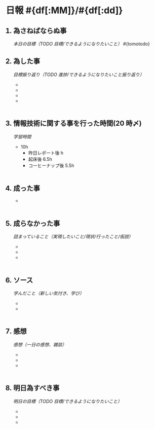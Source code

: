 # 日報 #{df[:MM]}/#{df[:dd]}

<ol>

## <li>為さねばならぬ事</li>

_本日の目標（TODO 目標/できるようになりたいこと）_
#{tomotodo}
<br>

## <li>為した事</li>

_目標振り返り（TODO 進捗/できるようになりたいこと振り返り）_

-
-
-
-

<br>

## <li>情報技術に関する事を行った時間(20 時〆)</li>

_学習時間_

- 10h
  - 昨日レポート後 h
  - 起床後 6.5h
  - コーヒーナップ後 5.5h

<br>

## <li>成った事</li>

-

<br>

## <li>成らなかった事</li>

_詰まっていること（実現したいこと/現状/行ったこと/仮説）_

-
-
-

<br>

## <li>ソース</li>

_学んだこと（新しい気付き、学び）_

-
-

<br>

## <li>感想</li>

_感想（一日の感想、雑談）_

-
-
-

<br>

## <li>明日為すべき事</li>

_明日の目標（TODO 目標/できるようになりたいこと）_

-
-
-

<!-- end -->

<br>

</ol>
